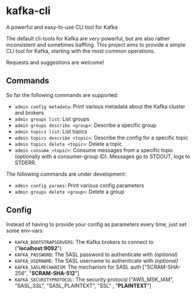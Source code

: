 # kafka-cli

A powerful and easy-to-use CLI tool for Kafka

The default cli-tools for Kafka are very powerful, but are also rather inconsistent and sometimes baffling. This project aims to provide a simple CLI tool for Kafka, starting with the most common operations.

Requests and suggestions are welcome!


Commands
--------

So far the following commands are supported:

- `admin config metadata`: Print various metadata about the Kafka cluster and brokers
- `admin groups list`: List groups
- `admin groups describe <group>`: Describe a specific group
- `admin topics list`: List topics
- `admin topics describe <topic>`: Describe the config for a specific topic
- `admin topics delete <topic>`: Delete a topic
- `admin consume <topic>`: Consume messages from a specific topic (optionally with a consumer-group ID). Messages go to STDOUT, logs to STDERR.


The following commands are under development:

- `admin config params`: Print various config parameters
- `admin groups delete <group>`: Delete a group


Config
------

Instead of having to provide your config as parameters every time, just set some env-vars:

- `KAFKA_BOOTSTRAPSERVERS`: The Kafka brokers to connect to ("**localhost:9092**")
- `KAFKA_PASSWORD`: The SASL password to authenticate with _(optional)_
- `KAFKA_USERNAME`: The SASL username to authenticate with _(optional)_
- `KAFKA_SASLMECHANISM`: The mechanism for SASL auth ["SCRAM-SHA-256", "**SCRAM-SHA-512**"]
- `KAFKA_SECURITYPROTOCOL`: The security protocol ["AWS_MSK_IAM", "SASL_SSL", "SASL_PLAINTEXT", "SSL" , "**PLAINTEXT**"]
